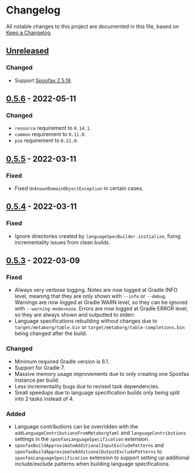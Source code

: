 # Changelog
All notable changes to this project are documented in this file, based on [Keep a Changelog](https://keepachangelog.com/en/1.0.0/).


## [Unreleased]
### Changed
- Support [Spoofax 2.5.18](https://spoofax.dev/release/note/2.5.18/).


## [0.5.6] - 2022-05-11
### Changed
- `resource` requirement to `0.14.1`.
- `common` requirement to `0.11.0`.
- `pie` requirement to `0.21.0`.


## [0.5.5] - 2022-03-11
### Fixed
- Fixed `UnknownDomainObjectException` in certain cases.


## [0.5.4] - 2022-03-11
### Fixed
- Ignore directories created by `languageSpecBuilder.initialize`, fixing incrementality issues from clean builds.


## [0.5.3] - 2022-03-09
### Fixed
- Always very verbose logging. Notes are now logged at Gradle INFO level, meaning that they are only shown with `--info` or `--debug`. Warnings are now logged at Gradle WARN level, so they can be ignored with `--warning-mode=none`. Errors are now logged at Gradle ERROR level, so they are always shown and outputted to stderr.
- Language specifications rebuilding without changes due to `target/metaborg/table.bin` or `target/metaborg/table-completions.bin` being changed after the build.

### Changed
- Minimum required Gradle version is 6.1.
- Support for Gradle 7.
- Massive memory usage improvements due to only creating one Spoofax instance per build.
- Less incrementality bugs due to revised task dependencies.
- Small speedups due to language specification builds only being split into 2 tasks instead of 4.

### Added
- Language contributions can be overridden with the `addLanguageContributionsFromMetaborgYaml` and `languageContributions` settings in the `spoofaxLanguageSpecification` extension.
- `spoofaxBuildApproximateAdditionalInputExcludePatterns` and `spoofaxBuildApproximateAdditionalOutputExcludePatterns` to `spoofaxLanguageSpecification` extension to support setting up additional include/exclude patterns when building language specifications.


[Unreleased]: https://github.com/metaborg/spoofax.gradle/compare/release-0.5.6...HEAD
[0.5.6]: https://github.com/metaborg/spoofax.gradle/compare/release-0.5.5...release-0.5.6
[0.5.5]: https://github.com/metaborg/spoofax.gradle/compare/release-0.5.4...release-0.5.5
[0.5.4]: https://github.com/metaborg/spoofax.gradle/compare/release-0.5.3...release-0.5.4
[0.5.3]: https://github.com/metaborg/spoofax.gradle/compare/release-0.5.2...release-0.5.3
